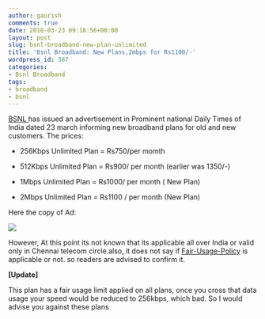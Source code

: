```yaml
---
author: gaurish
comments: true
date: 2010-03-23 09:18:56+00:00
layout: post
slug: bsnl-broadband-new-plan-unlimited
title: 'Bsnl Broadband: New Plans,2mbps for Rs1100/-'
wordpress_id: 387
categories:
- Bsnl Broadband
tags:
- broadband
- bsnl
---
```


[BSNL ](http://chennai.bsnl.co.in/) has issued an advertisement in Prominent national Daily Times of India dated 23 march informing new broadband plans for old and new customers. The prices:



	
  * 256Kbps Unlimited Plan = Rs750/per momth

	
  * 512Kbps Unlimited Plan = Rs900/ per month (earlier was 1350/-)

	
  * 1Mbps Unlimited Plan = Rs1000/ per month ( New Plan)

	
  * 2Mbps Unlimited Plan = Rs1100 / per month (New Plan)




<!-- more -->
Here the copy of Ad:


[![](http://www.gaurishsharma.com/wp-content/uploads/2010/03/BSNL_broadband_1mbps_gaurishsharmlive-1024x618.png)](http://www.gaurishsharma.com/wp-content/uploads/2010/03/BSNL_broadband_1mbps_gaurishsharmlive.png)


However, At this point its not known that its applicable all over India or valid only in Chennai telecom circle.also, it does not say if [Fair-Usage-Policy](http://afup.broadbandforum.in/) is applicable or not. so readers are advised to confirm it.

**[Update]**

This plan has a fair usage limit applied on all plans, once you cross that data usage your speed would be reduced to 256kbps, which bad. So I would advise you against these plans

